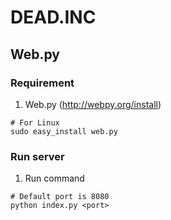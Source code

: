 # DEAD.INC
## Web.py
### Requirement

1. Web.py (http://webpy.org/install)
```
# For Linux
sudo easy_install web.py
```

### Run server
1. Run command
```
# Default port is 8080
python index.py <port>
```
